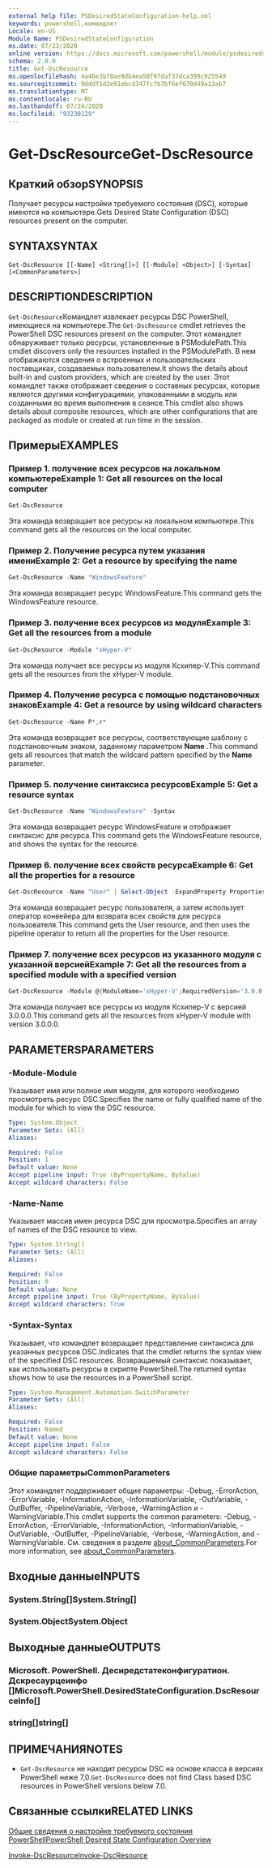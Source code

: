 ```yaml
---
external help file: PSDesiredStateConfiguration-help.xml
keywords: powershell,командлет
Locale: en-US
Module Name: PSDesiredStateConfiguration
ms.date: 07/23/2020
online version: https://docs.microsoft.com/powershell/module/psdesiredstateconfiguration/get-dscresource?view=powershell-5.1&WT.mc_id=ps-gethelp
schema: 2.0.0
title: Get-DscResource
ms.openlocfilehash: 4a46e3b78ae9db4ea58f97daf37dca399c925549
ms.sourcegitcommit: 9dddf1d2e91ebcd347fcfb7bf6ef670d49a12ab7
ms.translationtype: MT
ms.contentlocale: ru-RU
ms.lasthandoff: 07/24/2020
ms.locfileid: "93230129"
---
```

# <span data-ttu-id="2dfb8-103">Get-DscResource</span><span class="sxs-lookup"><span data-stu-id="2dfb8-103">Get-DscResource</span></span>

## <span data-ttu-id="2dfb8-104">Краткий обзор</span><span class="sxs-lookup"><span data-stu-id="2dfb8-104">SYNOPSIS</span></span>
<span data-ttu-id="2dfb8-105">Получает ресурсы настройки требуемого состояния (DSC), которые имеются на компьютере.</span><span class="sxs-lookup"><span data-stu-id="2dfb8-105">Gets Desired State Configuration (DSC) resources present on the computer.</span></span>

## <span data-ttu-id="2dfb8-106">SYNTAX</span><span class="sxs-lookup"><span data-stu-id="2dfb8-106">SYNTAX</span></span>

```
Get-DscResource [[-Name] <String[]>] [[-Module] <Object>] [-Syntax] [<CommonParameters>]
```

## <span data-ttu-id="2dfb8-107">DESCRIPTION</span><span class="sxs-lookup"><span data-stu-id="2dfb8-107">DESCRIPTION</span></span>

<span data-ttu-id="2dfb8-108">`Get-DscResource`Командлет извлекает ресурсы DSC PowerShell, имеющиеся на компьютере.</span><span class="sxs-lookup"><span data-stu-id="2dfb8-108">The `Get-DscResource` cmdlet retrieves the PowerShell DSC resources present on the computer.</span></span> <span data-ttu-id="2dfb8-109">Этот командлет обнаруживает только ресурсы, установленные в PSModulePath.</span><span class="sxs-lookup"><span data-stu-id="2dfb8-109">This cmdlet discovers only the resources installed in the PSModulePath.</span></span> <span data-ttu-id="2dfb8-110">В нем отображаются сведения о встроенных и пользовательских поставщиках, создаваемых пользователем.</span><span class="sxs-lookup"><span data-stu-id="2dfb8-110">It shows the details about built-in and custom providers, which are created by the user.</span></span> <span data-ttu-id="2dfb8-111">Этот командлет также отображает сведения о составных ресурсах, которые являются другими конфигурациями, упакованными в модуль или созданными во время выполнения в сеансе.</span><span class="sxs-lookup"><span data-stu-id="2dfb8-111">This cmdlet also shows details about composite resources, which are other configurations that are packaged as module or created at run time in the session.</span></span>

## <span data-ttu-id="2dfb8-112">Примеры</span><span class="sxs-lookup"><span data-stu-id="2dfb8-112">EXAMPLES</span></span>

### <span data-ttu-id="2dfb8-113">Пример 1. получение всех ресурсов на локальном компьютере</span><span class="sxs-lookup"><span data-stu-id="2dfb8-113">Example 1: Get all resources on the local computer</span></span>

```powershell
Get-DscResource
```

<span data-ttu-id="2dfb8-114">Эта команда возвращает все ресурсы на локальном компьютере.</span><span class="sxs-lookup"><span data-stu-id="2dfb8-114">This command gets all the resources on the local computer.</span></span>

### <span data-ttu-id="2dfb8-115">Пример 2. Получение ресурса путем указания имени</span><span class="sxs-lookup"><span data-stu-id="2dfb8-115">Example 2: Get a resource by specifying the name</span></span>

```powershell
Get-DscResource -Name "WindowsFeature"
```

<span data-ttu-id="2dfb8-116">Эта команда возвращает ресурс WindowsFeature.</span><span class="sxs-lookup"><span data-stu-id="2dfb8-116">This command gets the WindowsFeature resource.</span></span>

### <span data-ttu-id="2dfb8-117">Пример 3. получение всех ресурсов из модуля</span><span class="sxs-lookup"><span data-stu-id="2dfb8-117">Example 3: Get all the resources from a module</span></span>

```powershell
Get-DscResource -Module "xHyper-V"
```

<span data-ttu-id="2dfb8-118">Эта команда получает все ресурсы из модуля Ксхипер-V.</span><span class="sxs-lookup"><span data-stu-id="2dfb8-118">This command gets all the resources from the xHyper-V module.</span></span>

### <span data-ttu-id="2dfb8-119">Пример 4. Получение ресурса с помощью подстановочных знаков</span><span class="sxs-lookup"><span data-stu-id="2dfb8-119">Example 4: Get a resource by using wildcard characters</span></span>

```powershell
Get-DscResource -Name P*,r*
```

<span data-ttu-id="2dfb8-120">Эта команда возвращает все ресурсы, соответствующие шаблону с подстановочным знаком, заданному параметром **Name** .</span><span class="sxs-lookup"><span data-stu-id="2dfb8-120">This command gets all resources that match the wildcard pattern specified by the **Name** parameter.</span></span>

### <span data-ttu-id="2dfb8-121">Пример 5. получение синтаксиса ресурсов</span><span class="sxs-lookup"><span data-stu-id="2dfb8-121">Example 5: Get a resource syntax</span></span>

```powershell
Get-DscResource -Name "WindowsFeature" -Syntax
```

<span data-ttu-id="2dfb8-122">Эта команда возвращает ресурс WindowsFeature и отображает синтаксис для ресурса.</span><span class="sxs-lookup"><span data-stu-id="2dfb8-122">This command gets the WindowsFeature resource, and shows the syntax for the resource.</span></span>

### <span data-ttu-id="2dfb8-123">Пример 6. получение всех свойств ресурса</span><span class="sxs-lookup"><span data-stu-id="2dfb8-123">Example 6: Get all the properties for a resource</span></span>

```powershell
Get-DscResource -Name "User" | Select-Object -ExpandProperty Properties
```

<span data-ttu-id="2dfb8-124">Эта команда возвращает  ресурс пользователя, а затем использует оператор конвейера для возврата всех свойств для ресурса пользователя.</span><span class="sxs-lookup"><span data-stu-id="2dfb8-124">This command gets the User resource, and then uses the pipeline operator to return all the properties for the User resource.</span></span>

### <span data-ttu-id="2dfb8-125">Пример 7. получение всех ресурсов из указанного модуля с указанной версией</span><span class="sxs-lookup"><span data-stu-id="2dfb8-125">Example 7: Get all the resources from a specified module with a specified version</span></span>

```powershell
Get-DscResource -Module @{ModuleName='xHyper-V';RequiredVersion='3.0.0.0'}
```

<span data-ttu-id="2dfb8-126">Эта команда получает все ресурсы из модуля Ксхипер-V с версией 3.0.0.0.</span><span class="sxs-lookup"><span data-stu-id="2dfb8-126">This command gets all the resources from xHyper-V module with version 3.0.0.0.</span></span>

## <span data-ttu-id="2dfb8-127">PARAMETERS</span><span class="sxs-lookup"><span data-stu-id="2dfb8-127">PARAMETERS</span></span>

### <span data-ttu-id="2dfb8-128">-Module</span><span class="sxs-lookup"><span data-stu-id="2dfb8-128">-Module</span></span>

<span data-ttu-id="2dfb8-129">Указывает имя или полное имя модуля, для которого необходимо просмотреть ресурс DSC.</span><span class="sxs-lookup"><span data-stu-id="2dfb8-129">Specifies the name or fully qualified name of the module for which to view the DSC resource.</span></span>

```yaml
Type: System.Object
Parameter Sets: (All)
Aliases:

Required: False
Position: 1
Default value: None
Accept pipeline input: True (ByPropertyName, ByValue)
Accept wildcard characters: False
```

### <span data-ttu-id="2dfb8-130">-Name</span><span class="sxs-lookup"><span data-stu-id="2dfb8-130">-Name</span></span>

<span data-ttu-id="2dfb8-131">Указывает массив имен ресурса DSC для просмотра.</span><span class="sxs-lookup"><span data-stu-id="2dfb8-131">Specifies an array of names of the DSC resource to view.</span></span>

```yaml
Type: System.String[]
Parameter Sets: (All)
Aliases:

Required: False
Position: 0
Default value: None
Accept pipeline input: True (ByPropertyName, ByValue)
Accept wildcard characters: True
```

### <span data-ttu-id="2dfb8-132">-Syntax</span><span class="sxs-lookup"><span data-stu-id="2dfb8-132">-Syntax</span></span>

<span data-ttu-id="2dfb8-133">Указывает, что командлет возвращает представление синтаксиса для указанных ресурсов DSC.</span><span class="sxs-lookup"><span data-stu-id="2dfb8-133">Indicates that the cmdlet returns the syntax view of the specified DSC resources.</span></span> <span data-ttu-id="2dfb8-134">Возвращаемый синтаксис показывает, как использовать ресурсы в скрипте PowerShell.</span><span class="sxs-lookup"><span data-stu-id="2dfb8-134">The returned syntax shows how to use the resources in a PowerShell script.</span></span>

```yaml
Type: System.Management.Automation.SwitchParameter
Parameter Sets: (All)
Aliases:

Required: False
Position: Named
Default value: None
Accept pipeline input: False
Accept wildcard characters: False
```

### <span data-ttu-id="2dfb8-135">Общие параметры</span><span class="sxs-lookup"><span data-stu-id="2dfb8-135">CommonParameters</span></span>

<span data-ttu-id="2dfb8-136">Этот командлет поддерживает общие параметры: -Debug, -ErrorAction, -ErrorVariable, -InformationAction, -InformationVariable, -OutVariable, -OutBuffer, -PipelineVariable, -Verbose, -WarningAction и -WarningVariable.</span><span class="sxs-lookup"><span data-stu-id="2dfb8-136">This cmdlet supports the common parameters: -Debug, -ErrorAction, -ErrorVariable, -InformationAction, -InformationVariable, -OutVariable, -OutBuffer, -PipelineVariable, -Verbose, -WarningAction, and -WarningVariable.</span></span> <span data-ttu-id="2dfb8-137">См. сведения в разделе [about_CommonParameters](https://go.microsoft.com/fwlink/?LinkID=113216).</span><span class="sxs-lookup"><span data-stu-id="2dfb8-137">For more information, see [about_CommonParameters](https://go.microsoft.com/fwlink/?LinkID=113216).</span></span>

## <span data-ttu-id="2dfb8-138">Входные данные</span><span class="sxs-lookup"><span data-stu-id="2dfb8-138">INPUTS</span></span>

### <span data-ttu-id="2dfb8-139">System.String[]</span><span class="sxs-lookup"><span data-stu-id="2dfb8-139">System.String[]</span></span>

### <span data-ttu-id="2dfb8-140">System.Object</span><span class="sxs-lookup"><span data-stu-id="2dfb8-140">System.Object</span></span>

## <span data-ttu-id="2dfb8-141">Выходные данные</span><span class="sxs-lookup"><span data-stu-id="2dfb8-141">OUTPUTS</span></span>

### <span data-ttu-id="2dfb8-142">Microsoft. PowerShell. Десиредстатеконфигуратион. Дскресаурцеинфо []</span><span class="sxs-lookup"><span data-stu-id="2dfb8-142">Microsoft.PowerShell.DesiredStateConfiguration.DscResourceInfo[]</span></span>

### <span data-ttu-id="2dfb8-143">string[]</span><span class="sxs-lookup"><span data-stu-id="2dfb8-143">string[]</span></span>

## <span data-ttu-id="2dfb8-144">ПРИМЕЧАНИЯ</span><span class="sxs-lookup"><span data-stu-id="2dfb8-144">NOTES</span></span>

- <span data-ttu-id="2dfb8-145">`Get-DscResource` не находит ресурсы DSC на основе класса в версиях PowerShell ниже 7,0.</span><span class="sxs-lookup"><span data-stu-id="2dfb8-145">`Get-DscResource` does not find Class based DSC resources in PowerShell versions below 7.0.</span></span>

## <span data-ttu-id="2dfb8-146">Связанные ссылки</span><span class="sxs-lookup"><span data-stu-id="2dfb8-146">RELATED LINKS</span></span>

[<span data-ttu-id="2dfb8-147">Общие сведения о настройке требуемого состояния PowerShell</span><span class="sxs-lookup"><span data-stu-id="2dfb8-147">PowerShell Desired State Configuration Overview</span></span>](/powershell/scripting/dsc/overview/overview)

[<span data-ttu-id="2dfb8-148">Invoke-DscResource</span><span class="sxs-lookup"><span data-stu-id="2dfb8-148">Invoke-DscResource</span></span>](Invoke-DscResource.md)

